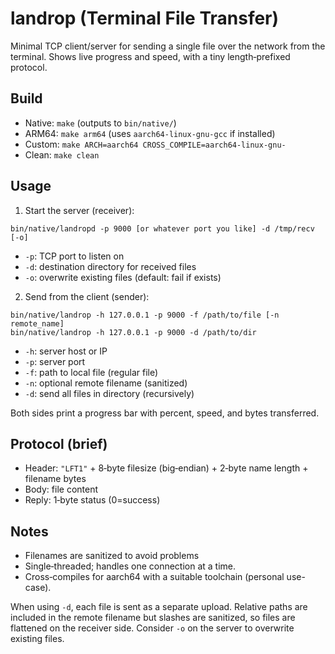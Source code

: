 # landrop (Terminal File Transfer)

Minimal TCP client/server for sending a single file over the network from the terminal. Shows live progress and speed, with a tiny length‑prefixed protocol.

## Build
- Native: `make` (outputs to `bin/native/`)
- ARM64: `make arm64` (uses `aarch64-linux-gnu-gcc` if installed)
- Custom: `make ARCH=aarch64 CROSS_COMPILE=aarch64-linux-gnu-`
- Clean: `make clean`

## Usage
1) Start the server (receiver):
```
bin/native/landropd -p 9000 [or whatever port you like] -d /tmp/recv [-o]
```
- `-p`: TCP port to listen on
- `-d`: destination directory for received files
- `-o`: overwrite existing files (default: fail if exists)

2) Send from the client (sender):
```
bin/native/landrop -h 127.0.0.1 -p 9000 -f /path/to/file [-n remote_name]
bin/native/landrop -h 127.0.0.1 -p 9000 -d /path/to/dir
```
- `-h`: server host or IP
- `-p`: server port
- `-f`: path to local file (regular file)
- `-n`: optional remote filename (sanitized)
- `-d`: send all files in directory (recursively)

Both sides print a progress bar with percent, speed, and bytes transferred.

## Protocol (brief)
- Header: `"LFT1"` + 8‑byte filesize (big‑endian) + 2‑byte name length + filename bytes
- Body: file content
- Reply: 1‑byte status (0=success)

## Notes
- Filenames are sanitized to avoid problems 
- Single‑threaded; handles one connection at a time.
- Cross‑compiles for aarch64 with a suitable toolchain (personal use-case).

When using `-d`, each file is sent as a separate upload. Relative paths are included in the remote filename but slashes are sanitized, so files are flattened on the receiver side. Consider `-o` on the server to overwrite existing files.
